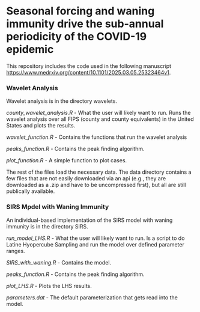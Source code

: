 # Seasonal forcing and waning immunity drive the sub-annual periodicity of the COVID-19 epidemic

This repository includes the code used in the following manuscript https://www.medrxiv.org/content/10.1101/2025.03.05.25323464v1.

### Wavelet Analysis
Wavelet analysis is in the directory wavelets.

*county_wavelet_analysis.R* - What the user will likely want to run. Runs the wavelet analysis over all FIPS (county and county equivalents) in the United States and plots the results.

*wavelet_function.R* - Contains the functions that run the wavelet analysis

*peaks_function.R* - Contains the peak finding algorithm.

*plot_function.R* - A simple function to plot cases.

The rest of the files load the necessary data. The data directory contains a few files that are not easily downloaded via an api (e.g., they are downloaded as a .zip and have to be uncompressed first), but all are still publically available.

### SIRS Mpdel with Waning Immunity
An individual-based implementation of the SIRS model with waning immunity is in the directory SIRS.

*run_model_LHS.R* - What the user will likely want to run. Is a script to do Latine Hyopercube Sampling and run the model over defined parameter ranges.

*SIRS_with_waning.R* - Contains the model.

*peaks_function.R* - Contains the peak finding algorithm.

*plot_LHS.R* - Plots the LHS results.

*parameters.dat* - The default parameterization that gets read into the model.
